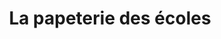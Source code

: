 ---
title: "La papeterie des écoles"
url: /dunkerque/la-papeterie-des-ecoles/
shop: fournitures de bureau
---